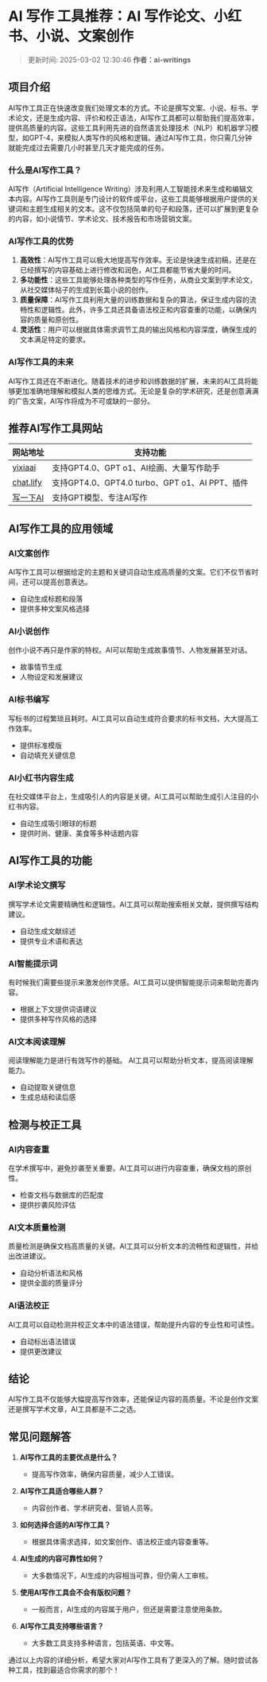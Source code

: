 # AI 写作 工具推荐：AI 写作论文、小红书、小说、文案创作

>更新时间: 2025-03-02 12:30:46
> **作者：ai-writings**

## **项目介绍**

AI写作工具正在快速改变我们处理文本的方式。不论是撰写文案、小说、标书、学术论文，还是生成内容、评价和校正语法，AI写作工具都可以帮助我们提高效率，提供高质量的内容。这些工具利用先进的自然语言处理技术（NLP）和机器学习模型，如GPT-4，来模拟人类写作的风格和逻辑。通过AI写作工具，你只需几分钟就能完成过去需要几小时甚至几天才能完成的任务。

### **什么是AI写作工具？**
AI写作（Artificial Intelligence Writing）涉及利用人工智能技术来生成和编辑文本内容。AI写作工具则是专门设计的软件或平台，这些工具能够根据用户提供的关键词和主题生成相关的文本。这不仅包括简单的句子和段落，还可以扩展到更复杂的内容，如小说情节、学术论文、技术报告和市场营销文案。

### **AI写作工具的优势**
1. **高效性**：AI写作工具可以极大地提高写作效率。无论是快速生成初稿，还是在已经撰写的内容基础上进行修改和润色，AI工具都能节省大量的时间。
2. **多功能性**：这些工具能够处理各种类型的写作任务，从商业文案到学术论文，从社交媒体帖子的生成到长篇小说的创作。
3. **质量保障**：AI写作工具利用大量的训练数据和复杂的算法，保证生成内容的流畅性和逻辑性。此外，许多工具还具备语法校正和内容查重的功能，以确保内容的质量和原创性。
4. **灵活性**：用户可以根据具体需求调节工具的输出风格和内容深度，确保生成的文本满足特定的要求。

### **AI写作工具的未来**
AI写作工具还在不断进化。随着技术的进步和训练数据的扩展，未来的AI工具将能够更加准确地理解和模拟人类的思维方式。无论是复杂的学术研究，还是创意满满的广告文案，AI写作将成为不可或缺的一部分。

## **推荐AI写作工具网站**

| 网站地址                                | 支持功能                                           |
| --------------------------------------- | -------------------------------------------------- |
| [yixiaai](https://www.yixiaai.com)      | 支持GPT4.0、GPT o1、AI绘画、大量写作助手                        |
| [chat.lify](https://chat.lify.vip)      | 支持GPT4.0、GPT4.0 turbo、GPT o1、AI PPT、插件     |
| [写一下AI](https://xie.yixia.ai) | 支持GPT模型、专注AI写作                                 |

## **AI写作工具的应用领域**

### **AI文案创作**

AI写作工具可以根据给定的主题和关键词自动生成高质量的文案。它们不仅节省时间，还可以提高创意表达。

- 自动生成标题和段落
- 提供多种文案风格选择

### **AI小说创作**

创作小说不再只是作家的特权。AI可以帮助生成故事情节、人物发展甚至对话。

- 故事情节生成
- 人物设定和发展建议

### **AI标书编写**

写标书的过程繁琐且耗时。AI工具可以自动生成符合要求的标书文档，大大提高工作效率。

- 提供标准模版
- 自动填充关键信息

### **AI小红书内容生成**

在社交媒体平台上，生成吸引人的内容是关键。AI工具可以帮助生成引人注目的小红书内容。

- 自动生成吸引眼球的标题
- 提供时尚、健康、美食等多种话题内容

## **AI写作工具的功能**

### **AI学术论文撰写**

撰写学术论文需要精确性和逻辑性。AI工具可以帮助搜索相关文献，提供撰写结构建议。

- 自动生成文献综述
- 提供专业术语和表达

### **AI智能提示词**

有时候我们需要些提示来激发创作灵感。AI工具可以提供智能提示词来帮助完善内容。

- 根据上下文提供词语建议
- 提供多种写作风格的选择

### **AI文本阅读理解**

阅读理解能力是进行有效写作的基础。 AI工具可以帮助分析文本，提高阅读理解能力。

- 自动提取关键信息
- 生成总结和读后感

## **检测与校正工具**

### **AI内容查重**

在学术撰写中，避免抄袭至关重要。AI工具可以进行内容查重，确保文档的原创性。

- 检查文档与数据库的匹配度
- 提供抄袭风险评估

### **AI文本质量检测**

质量检测是确保文档高质量的关键。AI工具可以分析文本的流畅性和逻辑性，并给出改进建议。

- 自动分析语法和风格
- 提供全面的质量评分

### **AI语法校正**

AI工具可以自动检测并校正文本中的语法错误，帮助提升内容的专业性和可读性。

- 自动标出语法错误
- 提供更改建议

## **结论**

AI写作工具不仅能够大幅提高写作效率，还能保证内容的高质量。不论是创作文案还是撰写学术文章，AI工具都是不二之选。

## **常见问题解答**

1. **AI写作工具的主要优点是什么？**
   - 提高写作效率，确保内容质量，减少人工错误。

2. **AI写作工具适合哪些人群？**
   - 内容创作者、学术研究者、营销人员等。

3. **如何选择合适的AI写作工具？**
   - 根据具体需求选择，如文案创作、语法校正或内容查重等。

4. **AI生成的内容可靠性如何？**
   - 大多数情况下，AI生成的内容相当可靠，但仍需人工审核。

5. **使用AI写作工具会不会有版权问题？**
   - 一般而言，AI生成的内容属于用户，但还是需要注意使用条款。

6. **AI写作工具支持哪些语言？**
   - 大多数工具支持多种语言，包括英语、中文等。

通过以上内容的详细分析，希望大家对AI写作工具有了更深入的了解。随时尝试各种工具，找到最适合你需求的那个！
